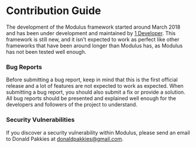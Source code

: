 # Contribution Guide

The development of the Modulus framework started around March 2018 and has been under development and maintained by <a href="https://github.com/donaldp" title="Donald Pakkies">1 Developer</a>. This framework is still new, and it isn't expected to work as perfect like other frameworks that have been around longer than Modulus has, as Modulus has not been tested well enough.

### Bug Reports

Before submitting a bug report, keep in mind that this is the first official release and a lot of features are not expected to work as expected.
When submitting a bug report, you should also submit a fix or provide a solution. All bug reports should be presented and explained well enough for the developers and followers of the project to understand.

### Security Vulnerabilities

If you discover a security vulnerability within Modulus, please send an email to Donald Pakkies at donaldpakkies@gmail.com.
